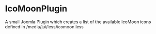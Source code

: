 # IcoMoonPlugin
A small Joomla Plugin which creates a list of the available IcoMoon icons defined in /media/jui/less/icomoon.less

